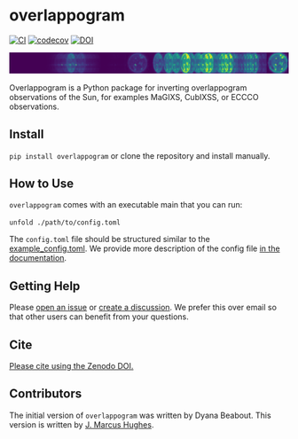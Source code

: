 # overlappogram

[![CI](https://github.com/eccco-mission/overlappogram/actions/workflows/CI.yml/badge.svg)](https://github.com/eccco-mission/overlappogram/actions/workflows/CI.yml)
[![codecov](https://codecov.io/gh/eccco-mission/overlappogram/graph/badge.svg?token=u1qQvzybz4)](https://codecov.io/gh/eccco-mission/overlappogram)
[![DOI](https://zenodo.org/badge/759222503.svg)](https://zenodo.org/doi/10.5281/zenodo.10869534)

![overlappogram example](https://raw.githubusercontent.com/ECCCO-mission/overlappogram/main/overlappogram.png)

Overlappogram is a Python package for inverting overlappogram observations of the Sun,
for examples MaGIXS, CubIXSS, or ECCCO observations.


## Install

`pip install overlappogram` or clone the repository and install manually.

## How to Use

`overlappogram` comes with an executable main that you can run:

`unfold ./path/to/config.toml`

The `config.toml` file should be structured similar to the [example_config.toml](example_config.toml).
We provide more description of the config file [in the documentation](https://eccco-mission.github.io/overlappogram/configuration.html).

## Getting Help

Please [open an issue](https://github.com/ECCCO-mission/overlappogram/issues/new/choose)
or [create a discussion](https://github.com/eccco-mission/overlappogram/discussions/new/choose).
We prefer this over email so that other users can benefit from your questions.

## Cite

[Please cite using the Zenodo DOI.](https://zenodo.org/records/10869577)

## Contributors

The initial version of `overlappogram` was written by Dyana Beabout.
This version is written by [J. Marcus Hughes](https://github.com/jmbhughes).
